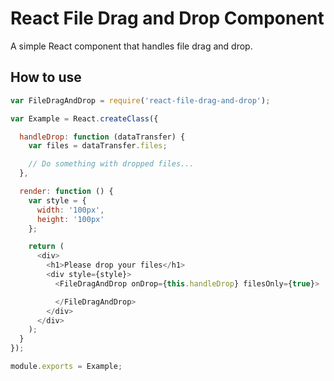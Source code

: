 # React File Drag and Drop Component
A simple React component that handles file drag and drop.

## How to use

```javascript
var FileDragAndDrop = require('react-file-drag-and-drop');

var Example = React.createClass({

  handleDrop: function (dataTransfer) {
    var files = dataTransfer.files;

    // Do something with dropped files...
  },

  render: function () {
    var style = {
      width: '100px',
      height: '100px'
    };

    return (
      <div>
        <h1>Please drop your files</h1>
        <div style={style}>
          <FileDragAndDrop onDrop={this.handleDrop} filesOnly={true}>

          </FileDragAndDrop>
        </div>
      </div>
    );
  }
});

module.exports = Example;
```
